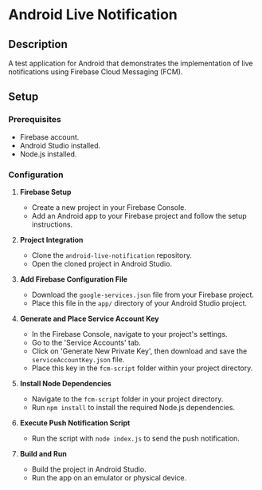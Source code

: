 # Android Live Notification

## Description
A test application for Android that demonstrates the implementation of live notifications using Firebase Cloud Messaging (FCM).

## Setup

### Prerequisites
- Firebase account.
- Android Studio installed.
- Node.js installed.

### Configuration
1. **Firebase Setup**
   - Create a new project in your Firebase Console.
   - Add an Android app to your Firebase project and follow the setup instructions.

2. **Project Integration**
   - Clone the `android-live-notification` repository.
   - Open the cloned project in Android Studio.

3. **Add Firebase Configuration File**
   - Download the `google-services.json` file from your Firebase project.
   - Place this file in the `app/` directory of your Android Studio project.

4. **Generate and Place Service Account Key**
   - In the Firebase Console, navigate to your project's settings.
   - Go to the 'Service Accounts' tab.
   - Click on 'Generate New Private Key', then download and save the `serviceAccountKey.json` file.
   - Place this key in the `fcm-script` folder within your project directory.

5. **Install Node Dependencies**
   - Navigate to the `fcm-script` folder in your project directory.
   - Run `npm install` to install the required Node.js dependencies.

6. **Execute Push Notification Script**
   - Run the script with `node index.js` to send the push notification.

7. **Build and Run**
   - Build the project in Android Studio.
   - Run the app on an emulator or physical device.
